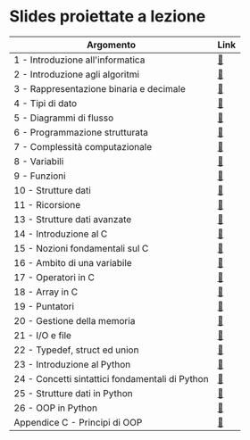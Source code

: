 # Slides proiettate a lezione

| Argomento | Link |
| --------- | ---- |
| 1 - Introduzione all'informatica | [:link:](./01_introduction.pdf) |
| 2 - Introduzione agli algoritmi | [:link:](./02_algorithms.pdf) |
| 3 - Rappresentazione binaria e decimale | [:link:](./03_dec_bin.pdf) |
| 4 - Tipi di dato | [:link:](./04_data_type.pdf) |
| 5 - Diagrammi di flusso | [:link:](./05_flow_chart.pdf) |
| 6 - Programmazione strutturata | [:link:](./06_structured.pdf) |
| 7 - Complessità computazionale | [:link:](./07_complexity.pdf) |
| 8 - Variabili | [:link:](./08_variables.pdf) |
| 9 - Funzioni | [:link:](./09_functions.pdf) |
| 10 - Strutture dati | [:link:](./10_data_structures.pdf) |
| 11 - Ricorsione | [:link:](./11_recursion.pdf) |
| 13 - Strutture dati avanzate | [:link:](./13_adv_data_structures.pdf) |
| 14 - Introduzione al C | [:link:](./14_intro.pdf) |
| 15 - Nozioni fondamentali sul C | [:link:](./15_fundamentals.pdf) |
| 16 - Ambito di una variabile | [:link:](./16_scope.pdf) |
| 17 - Operatori in C | [:link:](./17_operators.pdf) |
| 18 - Array in C | [:link:](./18_arrays.pdf) |
| 19 - Puntatori | [:link:](./19_pointers.pdf) |
| 20 - Gestione della memoria | [:link:](./20_memory.pdf) |
| 21 - I/O e file | [:link:](./21_io_files.pdf) |
| 22 - Typedef, struct ed union | [:link:](./22_typedef.pdf) |
| 23 - Introduzione al Python | [:link:](./23_intro.pdf) |
| 24 - Concetti sintattici fondamentali di Python | [:link:](./24_syntax.pdf) |
| 25 - Strutture dati in Python | [:link:](./25_data_structures.pdf) |
| 26 - OOP in Python | [:link:](./26_classes.pdf) |
| Appendice C - Principi di OOP | [:link:](./c_oop.pdf) |
